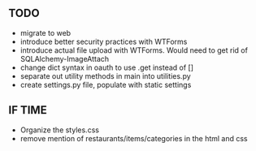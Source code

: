 ## TODO
* migrate to web
* introduce better security practices with WTForms
* introduce actual file upload with WTForms. Would need to get rid of SQLAlchemy-ImageAttach
* change dict syntax in oauth to use .get instead of []
* separate out utility methods in main into utilities.py
* create settings.py file, populate with static settings

## IF TIME
* Organize the styles.css
* remove mention of restaurants/items/categories in the html and css
